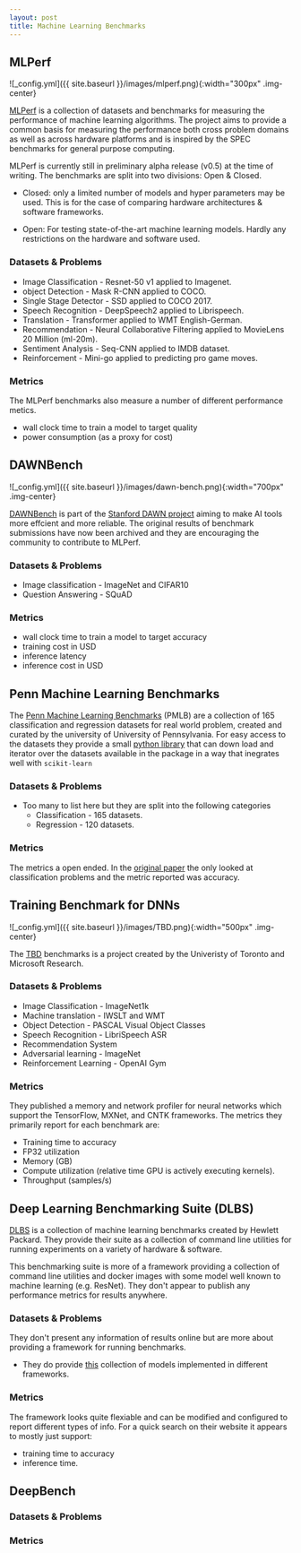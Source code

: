 ```yaml
---
layout: post
title: Machine Learning Benchmarks
---
```



## MLPerf

![_config.yml]({{ site.baseurl }}/images/mlperf.png){:width="300px" .img-center}

[MLPerf][MLPerf] is a collection of datasets and benchmarks for measuring the performance of machine learning algorithms. The project aims to provide a common basis for measuring the performance both cross problem domains as well as across hardware platforms and is inspired by the SPEC benchmarks for general purpose computing.

MLPerf is currently still in preliminary alpha release (v0.5) at the time of writing. The benchmarks are split into two divisions: Open & Closed.

 - Closed: only a limited number of models and hyper parameters may be used. This is for the case of comparing hardware architectures & software frameworks.

 - Open: For testing state-of-the-art machine learning models. Hardly any restrictions on the hardware and software used.

### Datasets & Problems


 - Image Classification - Resnet-50 v1 applied to Imagenet.
 - object Detection - Mask R-CNN applied to COCO.
 - Single Stage Detector - SSD applied to COCO 2017.
 - Speech Recognition - DeepSpeech2 applied to Librispeech.
 - Translation - Transformer applied to WMT English-German.
 - Recommendation - Neural Collaborative Filtering applied to MovieLens 20 Million (ml-20m).
 - Sentiment Analysis - Seq-CNN applied to IMDB dataset.
 - Reinforcement - Mini-go applied to predicting pro game moves.

### Metrics

The MLPerf benchmarks also measure a number of different performance metics.

 - wall clock time to train a model to target quality
 - power consumption (as a proxy for cost)


## DAWNBench

![_config.yml]({{ site.baseurl }}/images/dawn-bench.png){:width="700px" .img-center}

[DAWNBench][DAWNBench] is part of the [Stanford DAWN project][StanfordDAWN] aiming to make AI tools more effcient and more reliable. The original results of benchmark submissions have now been archived and they are encouraging the community to contribute to MLPerf.


### Datasets & Problems

 - Image classification - ImageNet and CIFAR10
 - Question Answering - SQuAD

### Metrics
 - wall clock time to train a model to target accuracy
 - training cost in USD
 - inference latency
 - inference cost in USD

## Penn Machine Learning Benchmarks

The [Penn Machine Learning Benchmarks][PMLB] (PMLB) are a collection of 165 classification and regression datasets for real world problem, created and curated by the university of University of Pennsylvania. For easy access to the datasets they provide a small [python library][PMLB-lib] that can down load and iterator over the datasets available in the package in a way that inegrates well with `scikit-learn`

### Datasets & Problems
 - Too many to list here but they are split into the following categories
     - Classification - 165 datasets.
     - Regression - 120 datasets.

### Metrics
The metrics a open ended. In the [original paper][PMLB-paper] the only looked at classification problems and the metric reported was accuracy.

## Training Benchmark for DNNs

![_config.yml]({{ site.baseurl }}/images/TBD.png){:width="500px" .img-center}

The [TBD][TBD] benchmarks is a project created by the Univeristy of Toronto and Microsoft Research.

### Datasets & Problems
 - Image Classification - ImageNet1k
 - Machine translation - IWSLT and WMT
 - Object Detection - PASCAL Visual Object Classes
 - Speech Recognition - LibriSpeech ASR
 - Recommendation System
 - Adversarial learning - ImageNet
 - Reinforcement Learning - OpenAI Gym

### Metrics
They published a memory and network profiler for neural networks which support the TensorFlow, MXNet, and CNTK frameworks. The metrics they primarily report for each benchmark are:

 - Training time to accuracy
 - FP32 utilization
 - Memory (GB)
 - Compute utilization (relative time GPU is actively executing kernels).
 - Throughput (samples/s)

## Deep Learning Benchmarking Suite (DLBS)
[DLBS][DLBS] is a collection of machine learning benchmarks created by Hewlett Packard. They provide their suite as a collection of command line utilities for running experiments on a variety of hardware & software.

This benchmarking suite is more of a framework providing a collection of command line utilities and docker images with some model well known to machine learning (e.g. ResNet). They don't appear to publish any performance metrics for results anywhere.

### Datasets & Problems

They don't present any information of results online but are more about providing a framework for running benchmarks.
 - They do provide [this][DLBS-models] collection of models implemented in different frameworks.

### Metrics
The framework looks quite flexiable and can be modified and configured to report different types of info. For a quick search on their website it appears to mostly just support:
 - training time to accuracy
 - inference time.

## DeepBench

### Datasets & Problems

### Metrics


[MLPerf]: https://mlperf.org/
[DAWNBench]: https://dawn.cs.stanford.edu/benchmark/
[StanfordDAWN]: https://dawn.cs.stanford.edu//
[PMLB]: https://github.com/EpistasisLab/penn-ml-benchmarks 
[PMLB-lib]: https://pypi.org/project/pmlb/
[PMLB-paper]: https://doi.org/10.1186/s13040-017-0154-4 
[TBD]: http://tbd-suite.ai/
[DLBS]: https://hewlettpackard.github.io/dlcookbook-dlbs/#/
[DLBS-models]: https://hewlettpackard.github.io/dlcookbook-dlbs/#/models/models?id=supported-models

